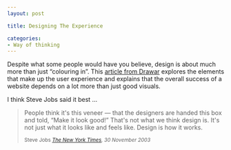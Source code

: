 ```yaml
---
layout: post

title: Designing The Experience

categories:
- Way of thinking
---
```


Despite what some people would have you believe, design is about much more than just &ldquo;colouring in&rdquo;. This [article from Drawar](http://www.drawar.com/articles/design-the-experience) explores the elements that make up the user experience and explains that the overall success of a website depends on a lot more than just good visuals.

I think Steve Jobs said it best &hellip;
<blockquote>
	<p>People think it's this veneer — that the designers are handed this box and told, &ldquo;Make it look good!&rdquo; That's not what we think design is. It's not just what it looks like and feels like. Design is how it works.</p>
	<small>Steve Jobs <cite><a href="http://www.nytimes.com/2003/11/30/magazine/the-guts-of-a-new-machine.html">The New York Times</a>, 30 November 2003</cite></small>
</blockquote>